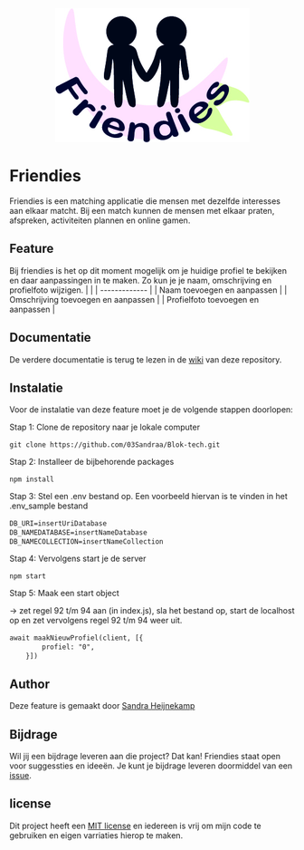 <p align="center">
  <img src="/assets/wiki-fotos/friendiesLogo.jpg">
</p>

# Friendies
Friendies is een matching applicatie die mensen met dezelfde interesses aan elkaar matcht. Bij een match kunnen de mensen met elkaar praten, afspreken, activiteiten plannen en online gamen. 

## Feature
Bij friendies is het op dit moment mogelijk om je huidige profiel te bekijken en daar aanpassingen in te maken. Zo kun je je naam, omschrijving en profielfoto wijzigen.
|  |
| ------------- |
| Naam toevoegen en aanpassen | 
| Omschrijving toevoegen en aanpassen |
| Profielfoto toevoegen en aanpassen |

## Documentatie
De verdere documentatie is terug te lezen in de [wiki](https://github.com/03Sandraa/Blok-tech/wiki) van deze repository. 


## Instalatie
Voor de instalatie van deze feature moet je de volgende stappen doorlopen:

Stap 1: Clone de repository naar je lokale computer
```
git clone https://github.com/03Sandraa/Blok-tech.git
```

Stap 2: Installeer de bijbehorende packages
```
npm install
```

Stap 3: Stel een .env bestand op. Een voorbeeld hiervan is te vinden in het .env_sample bestand
```
DB_URI=insertUriDatabase
DB_NAMEDATABASE=insertNameDatabase
DB_NAMECOLLECTION=insertNameCollection
```

Stap 4: Vervolgens start je de server
```
npm start
```

Stap 5: Maak een start object 

-> zet regel 92 t/m 94 aan (in index.js), sla het bestand op, start de localhost op en zet vervolgens regel 92 t/m 94 weer uit.
```
await maakNieuwProfiel(client, [{
        profiel: "0",
    }])
```
## Author
Deze feature is gemaakt door [Sandra Heijnekamp](https://github.com/03Sandraa)

## Bijdrage
Wil jij een bijdrage leveren aan die project? Dat kan! Friendies staat open voor suggessties en ideeën. Je kunt je bijdrage leveren doormiddel van een [issue](https://github.com/03Sandraa/Blok-tech/issues).

## license
Dit project heeft een [MIT license](https://github.com/03Sandraa/Blok-tech/blob/main/LICENSE.md) en iedereen is vrij om mijn code te gebruiken en eigen varriaties hierop te maken.
